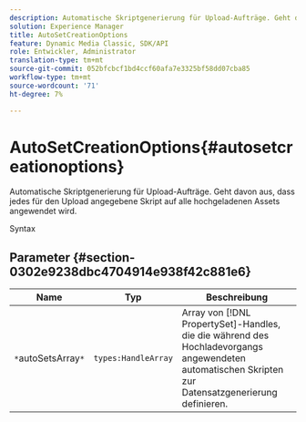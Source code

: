 ```yaml
---
description: Automatische Skriptgenerierung für Upload-Aufträge. Geht davon aus, dass jedes für den Upload angegebene Skript auf alle hochgeladenen Assets angewendet wird.
solution: Experience Manager
title: AutoSetCreationOptions
feature: Dynamic Media Classic, SDK/API
role: Entwickler, Administrator
translation-type: tm+mt
source-git-commit: 052bfcbcf1bd4ccf60afa7e3325bf58dd07cba85
workflow-type: tm+mt
source-wordcount: '71'
ht-degree: 7%

---
```



# AutoSetCreationOptions{#autosetcreationoptions}

Automatische Skriptgenerierung für Upload-Aufträge. Geht davon aus, dass jedes für den Upload angegebene Skript auf alle hochgeladenen Assets angewendet wird.

Syntax

## Parameter {#section-0302e9238dbc4704914e938f42c881e6}

| Name | Typ | Beschreibung |
|---|---|---|
| `*`autoSetsArray`*` | `types:HandleArray` | Array von [!DNL PropertySet]-Handles, die die während des Hochladevorgangs angewendeten automatischen Skripten zur Datensatzgenerierung definieren. |


